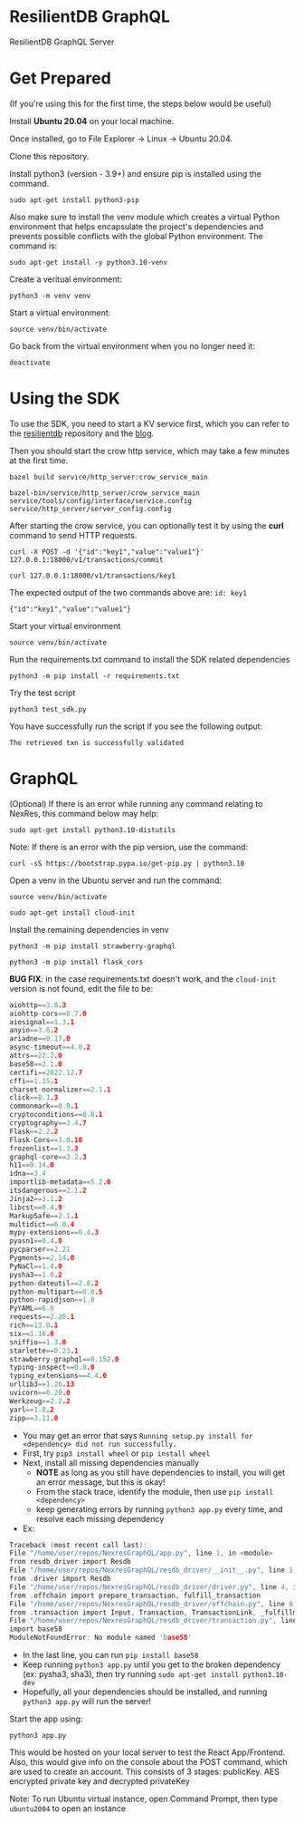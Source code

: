 # ResilientDB GraphQL
ResilientDB GraphQL Server

# Get Prepared 

(If you're using this for the first time, the steps below would be useful)

Install **Ubuntu 20.04** on your local machine.

Once installed, go to File Explorer -> Linux -> Ubuntu 20.04.

Clone this repository.

Install python3 (version - 3.9+) and ensure pip is installed using the command.

    sudo apt-get install python3-pip

Also make sure to install the venv module which creates a virtual Python environment that helps encapsulate the project's dependencies and prevents possible conflicts with the global Python environment. The command is:

    sudo apt-get install -y python3.10-venv

Create a veritual environment:

    python3 -m venv venv

Start a virtual environment:

    source venv/bin/activate

Go back from the virtual environment when you no longer need it:

    deactivate

# Using the SDK 

To use the SDK, you need to start a KV service first, which you can refer to the [resilientdb](https://github.com/resilientdb/resilientdb) repository and the [blog](https://blog.resilientdb.com/2022/09/28/GettingStartedNexRes.html). 

Then you should start the crow http service, which may take a few minutes at the first time.

    bazel build service/http_server:crow_service_main

    bazel-bin/service/http_server/crow_service_main service/tools/config/interface/service.config service/http_server/server_config.config

After starting the crow service, you can optionally test it by using the **curl** command to send HTTP requests.

    curl -X POST -d '{"id":"key1","value":"value1"}' 127.0.0.1:18000/v1/transactions/commit

    curl 127.0.0.1:18000/v1/transactions/key1

The expected output of the two commands above are:
`id: key1`

`{"id":"key1","value":"value1"}`

Start your virtual environment

    source venv/bin/activate

Run the requirements.txt command to install the SDK related dependencies

    python3 -m pip install -r requirements.txt

Try the test script 

    python3 test_sdk.py

You have successfully run the script if you see the following output:

    The retrieved txn is successfully validated

# GraphQL

<!-- 7. (Temporary resolve) Copy app.py to the nexres_sdk folder to ensure execution -->

(Optional) If there is an error while running any command relating to NexRes, this command below may help:

    sudo apt-get install python3.10-distutils

Note: If there is an error with the pip version, use the command:

    curl -sS https://bootstrap.pypa.io/get-pip.py | python3.10

Open a venv in the Ubuntu server and run the command: 

    source venv/bin/activate

    sudo apt-get install cloud-init

Install the remaining dependencies in venv

    python3 -m pip install strawberry-graphql

    python3 -m pip install flask_cors

**BUG FIX**: in the case requirements.txt doesn't work, and the `cloud-init` version is not found, edit the file to be:
```C
aiohttp==3.8.3
aiohttp-cors==0.7.0
aiosignal==1.3.1
anyio==3.6.2
ariadne==0.17.0
async-timeout==4.0.2
attrs==22.2.0
base58==2.1.0
certifi==2022.12.7
cffi==1.15.1
charset-normalizer==2.1.1
click==8.1.3
commonmark==0.9.1
cryptoconditions==0.8.1
cryptography==3.4.7
Flask==2.2.2
Flask-Cors==3.0.10
frozenlist==1.3.3
graphql-core==3.2.3
h11==0.14.0
idna==3.4
importlib-metadata==5.2.0
itsdangerous==2.1.2
Jinja2==3.1.2
libcst==0.4.9
MarkupSafe==2.1.1
multidict==6.0.4
mypy-extensions==0.4.3
pyasn1==0.4.8
pycparser==2.21
Pygments==2.14.0
PyNaCl==1.4.0
pysha3==1.0.2
python-dateutil==2.8.2
python-multipart==0.0.5
python-rapidjson==1.8
PyYAML==6.0
requests==2.28.1
rich==13.0.1
six==1.16.0
sniffio==1.3.0
starlette==0.23.1
strawberry-graphql==0.152.0
typing-inspect==0.8.0
typing_extensions==4.4.0
urllib3==1.26.13
uvicorn==0.20.0
Werkzeug==2.2.2
yarl==1.8.2
zipp==3.11.0
```

- You may get an error that says `Running setup.py install for <dependency> did not run successfully.`
- First, try `pip3 install wheel` or `pip install wheel`
- Next, install all missing dependencies manually
    - **NOTE** as long as you still have dependencies to install, you will get an error message, but this is okay!
    - From the stack trace, identify the module, then use `pip install <dependency>`
    - keep generating errors by running `python3 app.py` every time, and resolve each missing dependency
- Ex:
```C
Traceback (most recent call last):
File "/home/user/repos/NexresGraphQL/app.py", line 1, in <module>
from resdb_driver import Resdb
File "/home/user/repos/NexresGraphQL/resdb_driver/__init__.py", line 1, in <module>
from .driver import Resdb
File "/home/user/repos/NexresGraphQL/resdb_driver/driver.py", line 4, in <module>
from .offchain import prepare_transaction, fulfill_transaction
File "/home/user/repos/NexresGraphQL/resdb_driver/offchain.py", line 8, in <module>
from .transaction import Input, Transaction, TransactionLink, _fulfillment_from_details
File "/home/user/repos/NexresGraphQL/resdb_driver/transaction.py", line 14, in <module>
import base58
ModuleNotFoundError: No module named 'base58'
```
- In the last line, you can run `pip install base58`
- Keep running `python3 app.py` until you get to the broken dependency (ex: pysha3, sha3), then try running `sudo apt-get install python3.10-dev`
- Hopefully, all your dependencies should be installed, and running `python3 app.py` will run the server!

Start the app using:

    python3 app.py

This would be hosted on your local server to test the React App/Frontend.
Also, this would give info on the console about the POST command, which are used to create an account. This consists of 3 stages: publicKey. AES encrypted private key and decrypted privateKey

Note: To run Ubuntu virtual instance, open Command Prompt, then type `ubuntu2004` to open an instance
